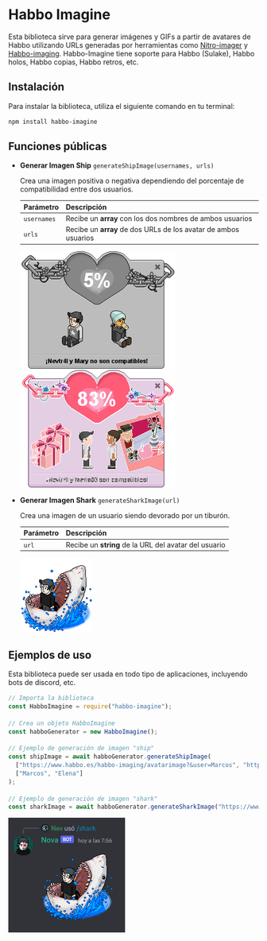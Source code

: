 # Habbo Imagine

Esta biblioteca sirve para generar imágenes y GIFs a partir de avatares de Habbo utilizando URLs generadas por herramientas como [Nitro-imager](https://github.com/billsonnn/nitro-imager) y [Habbo-imaging](https://www.habbo.es/habbo-imaging/avatarimage?user=nevtr4l). Habbo-Imagine tiene soporte para Habbo (Sulake), Habbo holos, Habbo copias, Habbo retros, etc.

## Instalación

Para instalar la biblioteca, utiliza el siguiente comando en tu terminal:

```bash
npm install habbo-imagine
```

## Funciones públicas

- **Generar Imagen Ship** `generateShipImage(usernames, urls)`

  Crea una imagen positiva o negativa dependiendo del porcentaje de compatibilidad entre dos usuarios.
  
  | Parámetro    | Descripción                                                     |
  | ------------ | --------------------------------------------------------------- |
  | `usernames`  | Recibe un **array** con los dos nombres de ambos usuarios       |
  | `urls`       | Recibe un **array** de dos URLs de los avatar de ambos usuarios |

  ![Ship Fail](https://github.com/zlarosav/habbo-imagine/blob/main/examples/ship-fail.gif)
  ![Ship](https://github.com/zlarosav/habbo-imagine/blob/main/examples/ship.gif)

- **Generar Imagen Shark** `generateSharkImage(url)`

  Crea una imagen de un usuario siendo devorado por un tiburón.

  | Parámetro    | Descripción                                               |
  | ------------ | --------------------------------------------------------- |
  | `url`        | Recibe un **string** de la URL del avatar del usuario     |

  ![Shark](https://github.com/zlarosav/habbo-imagine/blob/main/examples/shark.gif)

## Ejemplos de uso

Esta biblioteca puede ser usada en todo tipo de aplicaciones, incluyendo bots de discord, etc.

```js
// Importa la biblioteca
const HabboImagine = require("habbo-imagine");

// Crea un objeto HabboImagine
const habboGenerator = new HabboImagine();

// Ejemplo de generación de imagen "ship"
const shipImage = await habboGenerator.generateShipImage(
  ["https://www.habbo.es/habbo-imaging/avatarimage?&user=Marcos", "https://www.habbo.es/habbo-imaging/avatarimage?&user=Elena"],
  ["Marcos", "Elena"]
);

// Ejemplo de generación de imagen "shark"
const sharkImage = await habboGenerator.generateSharkImage("https://www.habbo.es/habbo-imaging/avatarimage?&user=Marcos");
```

![Imagen](https://github.com/zlarosav/habbo-imagine/blob/main/examples/shark-discord.png)